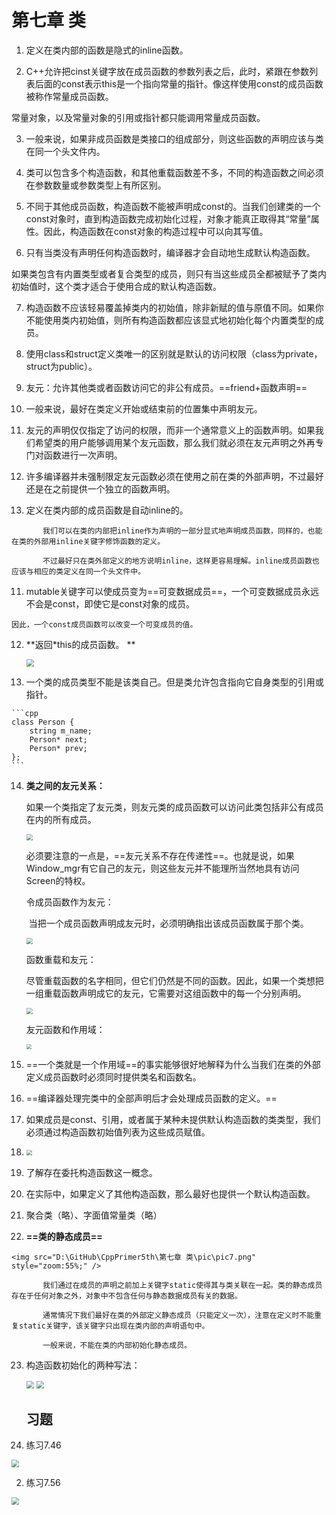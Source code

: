 # 第七章 类



1. 定义在类内部的函数是隐式的inline函数。

2.  C++允许把cinst关键字放在成员函数的参数列表之后，此时，紧跟在参数列表后面的const表示this是一个指向常量的指针。像这样使用const的成员函数被称作常量成员函数。

   常量对象，以及常量对象的引用或指针都只能调用常量成员函数。

3.  一般来说，如果非成员函数是类接口的组成部分，则这些函数的声明应该与类在同一个头文件内。

4.  类可以包含多个构造函数，和其他重载函数差不多，不同的构造函数之间必须在参数数量或参数类型上有所区别。

5.  不同于其他成员函数，构造函数不能被声明成const的。当我们创建类的一个const对象时，直到构造函数完成初始化过程，对象才能真正取得其“常量”属性。因此，构造函数在const对象的构造过程中可以向其写值。

6.  只有当类没有声明任何构造函数时，编译器才会自动地生成默认构造函数。

   如果类包含有内置类型或者复合类型的成员，则只有当这些成员全都被赋予了类内初始值时，这个类才适合于使用合成的默认构造函数。

7.  构造函数不应该轻易覆盖掉类内的初始值，除非新赋的值与原值不同。如果你不能使用类内初始值，则所有构造函数都应该显式地初始化每个内置类型的成员。

8.  使用class和struct定义类唯一的区别就是默认的访问权限（class为private，struct为public）。

9.  友元：允许其他类或者函数访问它的非公有成员。==friend+函数声明==

   1. 一般来说，最好在类定义开始或结束前的位置集中声明友元。
   2. 友元的声明仅仅指定了访问的权限，而非一个通常意义上的函数声明。如果我们希望类的用户能够调用某个友元函数，那么我们就必须在友元声明之外再专门对函数进行一次声明。
   3. 许多编译器并未强制限定友元函数必须在使用之前在类的外部声明，不过最好还是在之前提供一个独立的函数声明。

10.  定义在类内部的成员函数是自动inline的。

    ​		我们可以在类的内部把inline作为声明的一部分显式地声明成员函数，同样的，也能在类的外部用inline关键字修饰函数的定义。

    ​		不过最好只在类外部定义的地方说明inline，这样更容易理解。inline成员函数也应该与相应的类定义在同一个头文件中。

11.  mutable关键字可以使成员变为==可变数据成员==，一个可变数据成员永远不会是const，即使它是const对象的成员。

    因此，一个const成员函数可以改变一个可变成员的值。

12. **返回*this的成员函数。 **

    <img src="D:\GitHub\CppPrimer5th\第七章 类\pic\pic1.png" style="zoom: 75%;" />

13.  一个类的成员类型不能是该类自己。但是类允许包含指向它自身类型的引用或指针。

    ```cpp
    class Person {
    	string m_name;
    	Person* next;
    	Person* prev;
    };
    ```

14. **类之间的友元关系：**

    如果一个类指定了友元类，则友元类的成员函数可以访问此类包括非公有成员在内的所有成员。

    <img src="D:\GitHub\CppPrimer5th\第七章 类\pic\pic2.png" style="zoom: 62%;" />

    ​		必须要注意的一点是，==友元关系不存在传递性==。也就是说，如果Window_mgr有它自己的友元，则这些友元并不能理所当然地具有访问Screen的特权。

    

    令成员函数作为友元：

    ​		当把一个成员函数声明成友元时，必须明确指出该成员函数属于那个类。

    <img src="D:\GitHub\CppPrimer5th\第七章 类\pic\pic3.png" style="zoom: 62%;" />

    

    函数重载和友元：

    ​		尽管重载函数的名字相同，但它们仍然是不同的函数。因此，如果一个类想把一组重载函数声明成它的友元，它需要对这组函数中的每一个分别声明。

    <img src="D:\GitHub\CppPrimer5th\第七章 类\pic\pic4.png" style="zoom: 62%;" />

    

    友元函数和作用域：

    <img src="D:\GitHub\CppPrimer5th\第七章 类\pic\pic5.png" style="zoom: 53%;" />

15.  ==一个类就是一个作用域==的事实能够很好地解释为什么当我们在类的外部定义成员函数时必须同时提供类名和函数名。

16.  ==编译器处理完类中的全部声明后才会处理成员函数的定义。==

17.  如果成员是const、引用，或者属于某种未提供默认构造函数的类类型，我们必须通过构造函数初始值列表为这些成员赋值。

18.  <img src="D:\GitHub\CppPrimer5th\第七章 类\pic\pic6.png" style="zoom:55%;" />

19.  了解存在委托构造函数这一概念。

20.  在实际中，如果定义了其他构造函数，那么最好也提供一个默认构造函数。

21.  聚合类（略）、字面值常量类（略）

22.  **==类的静态成员==**

    <img src="D:\GitHub\CppPrimer5th\第七章 类\pic\pic7.png" style="zoom:55%;" />

    ​		我们通过在成员的声明之前加上关键字static使得其与类关联在一起。类的静态成员存在于任何对象之外，对象中不包含任何与静态数据成员有关的数据。

    ​		通常情况下我们最好在类的外部定义静态成员（只能定义一次），注意在定义时不能重复static关键字，该关键字只出现在类内部的声明语句中。

    ​		一般来说，不能在类的内部初始化静态成员。

23. 构造函数初始化的两种写法： 

    <img src="D:\GitHub\CppPrimer5th\第七章 类\pic\pic8.png" style="zoom: 75%;" />

    <img src="D:\GitHub\CppPrimer5th\第七章 类\pic\pic9.png" style="zoom: 75%;" />

    

    

    ## 习题

1. 练习7.46

<img src="D:\GitHub\CppPrimer5th\第七章 类\pic\pic10.png" style="zoom: 75%;" />



2. 练习7.56

<img src="D:\GitHub\CppPrimer5th\第七章 类\pic\pic11.png" style="zoom:75%;" />